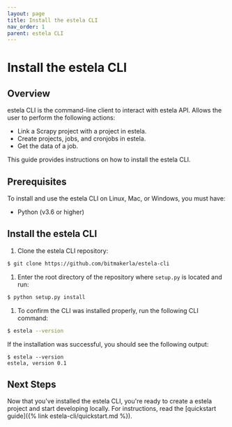 ```yaml
---
layout: page
title: Install the estela CLI
nav_order: 1
parent: estela CLI
---
```


# Install the estela CLI

## Overview
estela CLI is the command-line client to interact with estela API.
Allows the user to perform the following actions:

- Link a Scrapy project with a project in estela.
- Create projects, jobs, and cronjobs in estela.
- Get the data of a job.

This guide provides instructions on how to install the estela CLI.

## Prerequisites
To install and use the estela CLI on Linux, Mac, or Windows, you must have:
- Python (v3.6 or higher)

## Install the estela CLI
1. Clone the estela CLI repository:
```bash
$ git clone https://github.com/bitmakerla/estela-cli
```

1. Enter the root directory of the repository where `setup.py` is located and run:
```bash
$ python setup.py install
```

1. To confirm the CLI was installed properly, run the following CLI command:
```bash
$ estela --version
```
If the installation was successful, you should see the following output:
```
$ estela --version
estela, version 0.1
```

## Next Steps
Now that you've installed the estela CLI, you're ready to create a estela
project and start developing locally. For instructions, read the [quickstart guide]({% link estela-cli/quickstart.md %}).
